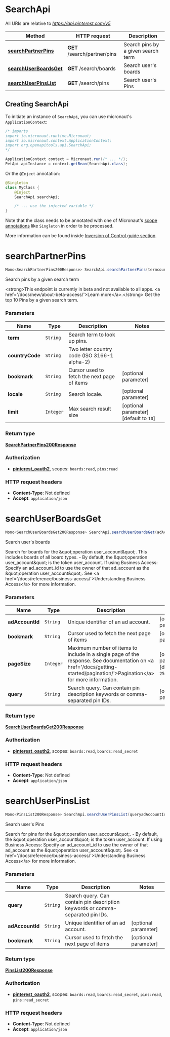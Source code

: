 # SearchApi

All URIs are relative to *https://api.pinterest.com/v5*

| Method | HTTP request | Description |
|------------- | ------------- | -------------|
| [**searchPartnerPins**](SearchApi.md#searchPartnerPins) | **GET** /search/partner/pins | Search pins by a given search term |
| [**searchUserBoardsGet**](SearchApi.md#searchUserBoardsGet) | **GET** /search/boards | Search user&#39;s boards |
| [**searchUserPinsList**](SearchApi.md#searchUserPinsList) | **GET** /search/pins | Search user&#39;s Pins |


## Creating SearchApi

To initiate an instance of `SearchApi`, you can use micronaut's `ApplicationContext`:
```java
/* imports
import io.micronaut.runtime.Micronaut;
import io.micronaut.context.ApplicationContext;
import org.openapitools.api.SearchApi;
*/

ApplicationContext context = Micronaut.run(/* ... */);
PetApi apiInstance = context.getBean(SearchApi.class);
```

Or the `@Inject` annotation:
```java
@Singleton
class MyClass {
    @Inject
    SearchApi searchApi;

    /* ... use the injected variable */
}
```
Note that the class needs to be annotated with one of Micronaut's [scope annotations](https://docs.micronaut.io/latest/guide/#scopes) like `Singleton` in order to be processed.

More information can be found inside [Inversion of Control guide section](https://docs.micronaut.io/latest/guide/#ioc).

<a id="searchPartnerPins"></a>
# **searchPartnerPins**
```java
Mono<SearchPartnerPins200Response> SearchApi.searchPartnerPins(termcountryCodebookmarklocalelimit)
```

Search pins by a given search term

&lt;strong&gt;This endpoint is currently in beta and not available to all apps. &lt;a href&#x3D;&#39;/docs/new/about-beta-access/&#39;&gt;Learn more&lt;/a&gt;.&lt;/strong&gt;  Get the top 10 Pins by a given search term.

### Parameters
| Name | Type | Description  | Notes |
|------------- | ------------- | ------------- | -------------|
| **term** | `String`| Search term to look up pins. | |
| **countryCode** | `String`| Two letter country code (ISO 3166-1 alpha-2) | |
| **bookmark** | `String`| Cursor used to fetch the next page of items | [optional parameter] |
| **locale** | `String`| Search locale. | [optional parameter] |
| **limit** | `Integer`| Max search result size | [optional parameter] [default to `10`] |


### Return type
[**SearchPartnerPins200Response**](SearchPartnerPins200Response.md)

### Authorization
* **[pinterest_oauth2](auth.md#pinterest_oauth2)**, scopes: `boards:read`, `pins:read`

### HTTP request headers
 - **Content-Type**: Not defined
 - **Accept**: `application/json`

<a id="searchUserBoardsGet"></a>
# **searchUserBoardsGet**
```java
Mono<SearchUserBoardsGet200Response> SearchApi.searchUserBoardsGet(adAccountIdbookmarkpageSizequery)
```

Search user&#39;s boards

Search for boards for the \&quot;operation user_account\&quot;. This includes boards of all board types. - By default, the \&quot;operation user_account\&quot; is the token user_account.  If using Business Access: Specify an ad_account_id to use the owner of that ad_account as the \&quot;operation user_account\&quot;. See &lt;a href&#x3D;&#39;/docs/reference/business-access/&#39;&gt;Understanding Business Access&lt;/a&gt; for more information.

### Parameters
| Name | Type | Description  | Notes |
|------------- | ------------- | ------------- | -------------|
| **adAccountId** | `String`| Unique identifier of an ad account. | [optional parameter] |
| **bookmark** | `String`| Cursor used to fetch the next page of items | [optional parameter] |
| **pageSize** | `Integer`| Maximum number of items to include in a single page of the response. See documentation on &lt;a href&#x3D;&#39;/docs/getting-started/pagination/&#39;&gt;Pagination&lt;/a&gt; for more information. | [optional parameter] [default to `25`] |
| **query** | `String`| Search query. Can contain pin description keywords or comma-separated pin IDs. | [optional parameter] |


### Return type
[**SearchUserBoardsGet200Response**](SearchUserBoardsGet200Response.md)

### Authorization
* **[pinterest_oauth2](auth.md#pinterest_oauth2)**, scopes: `boards:read`, `boards:read_secret`

### HTTP request headers
 - **Content-Type**: Not defined
 - **Accept**: `application/json`

<a id="searchUserPinsList"></a>
# **searchUserPinsList**
```java
Mono<PinsList200Response> SearchApi.searchUserPinsList(queryadAccountIdbookmark)
```

Search user&#39;s Pins

Search for pins for the \&quot;operation user_account\&quot;. - By default, the \&quot;operation user_account\&quot; is the token user_account.  If using Business Access: Specify an ad_account_id to use the owner of that ad_account as the \&quot;operation user_account\&quot;. See &lt;a href&#x3D;&#39;/docs/reference/business-access/&#39;&gt;Understanding Business Access&lt;/a&gt; for more information.

### Parameters
| Name | Type | Description  | Notes |
|------------- | ------------- | ------------- | -------------|
| **query** | `String`| Search query. Can contain pin description keywords or comma-separated pin IDs. | |
| **adAccountId** | `String`| Unique identifier of an ad account. | [optional parameter] |
| **bookmark** | `String`| Cursor used to fetch the next page of items | [optional parameter] |


### Return type
[**PinsList200Response**](PinsList200Response.md)

### Authorization
* **[pinterest_oauth2](auth.md#pinterest_oauth2)**, scopes: `boards:read`, `boards:read_secret`, `pins:read`, `pins:read_secret`

### HTTP request headers
 - **Content-Type**: Not defined
 - **Accept**: `application/json`

